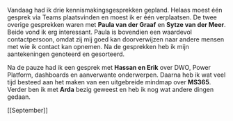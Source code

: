 Vandaag had ik drie kennismakingsgesprekken gepland. Helaas moest één gesprek via Teams plaatsvinden en moest ik er één verplaatsen. De twee overige gesprekken waren met **Paula van der Graaf** en **Sytze van der Meer**. Beide vond ik erg interessant. Paula is bovendien een waardevol contactpersoon, omdat zij mij goed kan doorverwijzen naar andere mensen met wie ik contact kan opnemen. Na de gesprekken heb ik mijn aantekeningen genoteerd en gesorteerd.

Na de pauze had ik een gesprek met **Hassan en Erik** over DWO, Power Platform, dashboards en aanverwante onderwerpen. Daarna heb ik wat veel tijd besteed aan het maken van een uitgebreide mindmap over **MS365**. Verder ben ik met **Arda** bezig geweest en heb ik nog wat andere dingen gedaan.

[[September]]
